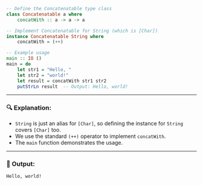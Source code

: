 ```haskell
-- Define the Concatenatable type class
class Concatenatable a where
    concatWith :: a -> a -> a

-- Implement Concatenatable for String (which is [Char])
instance Concatenatable String where
    concatWith = (++)

-- Example usage
main :: IO ()
main = do
    let str1 = "Hello, "
    let str2 = "world!"
    let result = concatWith str1 str2
    putStrLn result  -- Output: Hello, world!
```

---

### 🔍 Explanation:

* `String` is just an alias for `[Char]`, so defining the instance for `String` covers `[Char]` too.
* We use the standard `(++)` operator to implement `concatWith`.
* The `main` function demonstrates the usage.

---

### 🧪 Output:

```
Hello, world!
